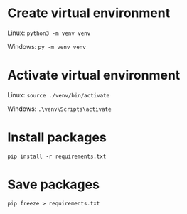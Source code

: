 # Create virtual environment
Linux: `python3 -m venv venv`

Windows: `py -m venv venv`
# Activate virtual environment
Linux: `source ./venv/bin/activate`

Windows: `.\venv\Scripts\activate`

# Install packages
`pip install -r requirements.txt`

# Save packages
`pip freeze > requirements.txt`